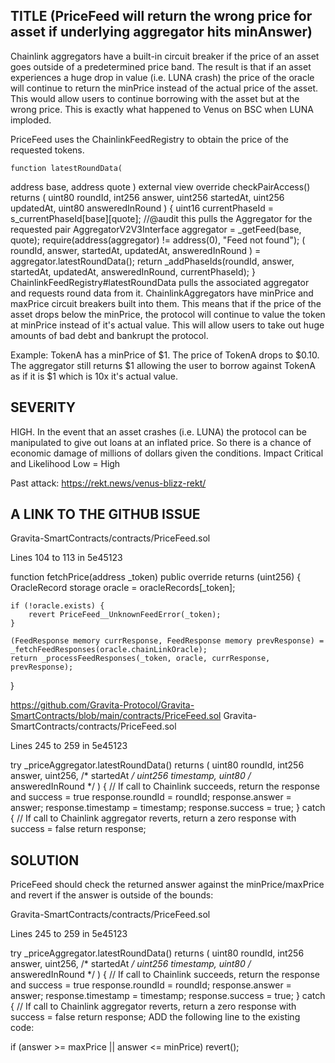 ## TITLE (PriceFeed will return the wrong price for asset if underlying aggregator hits minAnswer)
Chainlink aggregators have a built-in circuit breaker if the price of an asset goes outside of a predetermined price
band. The result is that if an asset experiences a huge drop in value (i.e. LUNA crash) the price of the oracle will
continue to return the minPrice instead of the actual price of the asset. This would allow users to continue borrowing
with the asset but at the wrong price. This is exactly what happened to Venus on BSC when LUNA imploded.

PriceFeed uses the ChainlinkFeedRegistry to obtain the price of the requested tokens.

    function latestRoundData(
 address base,
 address quote
)
 external
 view
 override
  checkPairAccess()
 returns (
  uint80 roundId,
   int256 answer,
  uint256 startedAt,
    uint256 updatedAt,
  uint80 answeredInRound
    ) 
   {
      uint16 currentPhaseId = s_currentPhaseId[base][quote];
 //@audit this pulls the Aggregator for the requested pair
 AggregatorV2V3Interface aggregator = _getFeed(base, quote);
 require(address(aggregator) != address(0), "Feed not found");
  (
   roundId,
  answer,
startedAt,
updatedAt,
answeredInRound
 ) = aggregator.latestRoundData();
 return _addPhaseIds(roundId, answer, startedAt, updatedAt, answeredInRound, currentPhaseId);
  } 
ChainlinkFeedRegistry#latestRoundData pulls the associated aggregator and
requests round data from it. ChainlinkAggregators have minPrice and maxPrice circuit breakers built into them. This
means that if the price of the asset drops below the minPrice, the protocol will continue to value the token at minPrice
instead of it's actual value. This will allow users to take out huge amounts of bad debt and bankrupt the protocol.

Example: TokenA has a minPrice of $1. The price of TokenA drops to $0.10. The aggregator still returns $1 allowing the
user to borrow against TokenA as if it is $1 which is 10x it's actual value.

## SEVERITY
HIGH. In the event that an asset crashes (i.e. LUNA) the protocol can be manipulated to give out loans at an inflated price.
So there is a chance of economic damage of millions of dollars given the conditions.
Impact Critical and Likelihood Low = High

Past attack:
https://rekt.news/venus-blizz-rekt/

## A LINK TO THE GITHUB ISSUE
Gravita-SmartContracts/contracts/PriceFeed.sol

Lines 104 to 113 in 5e45123

 function fetchPrice(address _token) public override returns (uint256) { 
 	OracleRecord storage oracle = oracleRecords[_token]; 
  
 	if (!oracle.exists) { 
 		revert PriceFeed__UnknownFeedError(_token); 
 	} 
  
 	(FeedResponse memory currResponse, FeedResponse memory prevResponse) = _fetchFeedResponses(oracle.chainLinkOracle); 
 	return _processFeedResponses(_token, oracle, currResponse, prevResponse); 
 } 

https://github.com/Gravita-Protocol/Gravita-SmartContracts/blob/main/contracts/PriceFeed.sol
Gravita-SmartContracts/contracts/PriceFeed.sol

Lines 245 to 259 in 5e45123

 try _priceAggregator.latestRoundData() returns ( 
 	uint80 roundId, 
 	int256 answer, 
 	uint256, /* startedAt */ 
 	uint256 timestamp, 
 	uint80 /* answeredInRound */ 
 ) { 
 	// If call to Chainlink succeeds, return the response and success = true 
 	response.roundId = roundId; 
 	response.answer = answer; 
 	response.timestamp = timestamp; 
 	response.success = true; 
 } catch { 
 	// If call to Chainlink aggregator reverts, return a zero response with success = false 
 	return response; 
## SOLUTION
PriceFeed should check the returned answer against the minPrice/maxPrice and revert if the answer is
outside of the bounds:

Gravita-SmartContracts/contracts/PriceFeed.sol

Lines 245 to 259 in 5e45123

 try _priceAggregator.latestRoundData() returns ( 
 	uint80 roundId, 
 	int256 answer, 
 	uint256, /* startedAt */ 
 	uint256 timestamp, 
 	uint80 /* answeredInRound */ 
 ) { 
 	// If call to Chainlink succeeds, return the response and success = true 
 	response.roundId = roundId; 
 	response.answer = answer; 
 	response.timestamp = timestamp; 
 	response.success = true; 
 } catch { 
 	// If call to Chainlink aggregator reverts, return a zero response with success = false 
 	return response; 
ADD the following line to the existing code:

if (answer >= maxPrice || answer <= minPrice) revert();